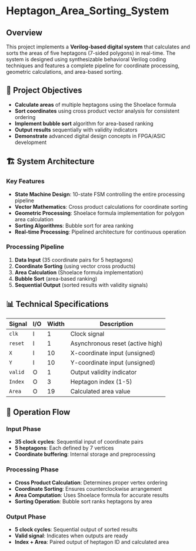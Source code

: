 # Heptagon_Area_Sorting_System

## Overview

This project implements a **Verilog-based digital system** that calculates and sorts the areas of five heptagons (7-sided polygons) in real-time. The system is designed using synthesizable behavioral Verilog coding techniques and features a complete pipeline for coordinate processing, geometric calculations, and area-based sorting.

## 🎯 Project Objectives

- **Calculate areas** of multiple heptagons using the Shoelace formula
- **Sort coordinates** using cross product vector analysis for consistent ordering
- **Implement bubble sort** algorithm for area-based ranking
- **Output results** sequentially with validity indicators
- **Demonstrate** advanced digital design concepts in FPGA/ASIC development

## 🏗️ System Architecture

### Key Features
- **State Machine Design**: 10-state FSM controlling the entire processing pipeline
- **Vector Mathematics**: Cross product calculations for coordinate sorting
- **Geometric Processing**: Shoelace formula implementation for polygon area calculation
- **Sorting Algorithms**: Bubble sort for area ranking
- **Real-time Processing**: Pipelined architecture for continuous operation

### Processing Pipeline
1. **Data Input** (35 coordinate pairs for 5 heptagons)
2. **Coordinate Sorting** (using vector cross products)
3. **Area Calculation** (Shoelace formula implementation)
4. **Bubble Sort** (area-based ranking)
5. **Sequential Output** (sorted results with validity signals)

## 📊 Technical Specifications

| Signal | I/O | Width | Description |
|--------|-----|-------|-------------|
| `clk` | I | 1 | Clock signal |
| `reset` | I | 1 | Asynchronous reset (active high) |
| `X` | I | 10 | X-coordinate input (unsigned) |
| `Y` | I | 10 | Y-coordinate input (unsigned) |
| `valid` | O | 1 | Output validity indicator |
| `Index` | O | 3 | Heptagon index (1-5) |
| `Area` | O | 19 | Calculated area value |

## 🔄 Operation Flow

### Input Phase
- **35 clock cycles**: Sequential input of coordinate pairs
- **5 heptagons**: Each defined by 7 vertices
- **Coordinate buffering**: Internal storage and preprocessing

### Processing Phase
- **Cross Product Calculation**: Determines proper vertex ordering
- **Coordinate Sorting**: Ensures counterclockwise arrangement
- **Area Computation**: Uses Shoelace formula for accurate results
- **Sorting Operation**: Bubble sort ranks heptagons by area

### Output Phase
- **5 clock cycles**: Sequential output of sorted results
- **Valid signal**: Indicates when outputs are ready
- **Index + Area**: Paired output of heptagon ID and calculated area
